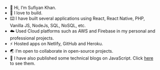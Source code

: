 - :bust_in_silhouette: Hi, I’m Sufiyan Khan.
- :green_heart: I love to build.
- :keyboard: I have built several applications using React, React Native, PHP, Vanilla JS, NodeJs, SQL, NoSQL, etc.
- :cloud: Used Cloud platforms such as AWS and Firebase in my personal and professional projects.
- :zap: Hosted apps on Netlify, GitHub and Heroku.
- :earth_asia: I’m open to collaborate in open-source projects.
- :link: I have also published some technical blogs on JavaScript. Click [here](https://github.com/CoderSufiyan/BLOGS/blob/main/Blogs.md) to see them.
